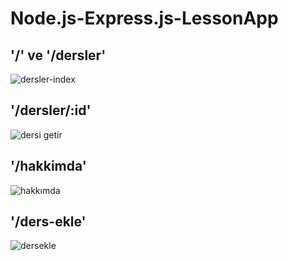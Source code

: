 # Node.js-Express.js-LessonApp

## '/' ve '/dersler'
![dersler-index](https://user-images.githubusercontent.com/57464067/121934743-5dd12f00-cd50-11eb-9eb5-9bff2ae1470c.png)

## '/dersler/:id'
![dersi getir](https://user-images.githubusercontent.com/57464067/121934883-7e00ee00-cd50-11eb-8c96-c35f8c102293.png)

## '/hakkimda'
![hakkımda](https://user-images.githubusercontent.com/57464067/121935057-ae488c80-cd50-11eb-94b9-3269b1520c2a.png)

## '/ders-ekle'
![dersekle](https://user-images.githubusercontent.com/57464067/121935261-e8199300-cd50-11eb-8b23-addffc26a23a.png)

